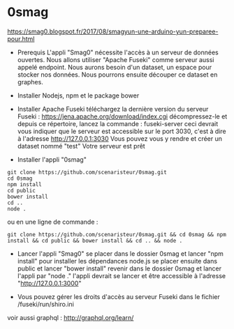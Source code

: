 # 0smag

https://smag0.blogspot.fr/2017/08/smagyun-une-arduino-yun-preparee-pour.html
- Prerequis
L'appli "Smag0" nécessite l'accès à un serveur de données ouvertes.
Nous allons utiliser "Apache Fuseki" comme serveur aussi appelé endpoint.
Nous aurons besoin d'un dataset, un espace pour stocker nos données.
Nous pourrons ensuite découper ce dataset en graphes.

- Installer Nodejs, npm et le package bower

- Installer Apache Fuseki
téléchargez la dernière version du serveur Fuseki : https://jena.apache.org/download/index.cgi
décompressez-le et depuis ce répertoire, lancez la commande : fuseki-server
ceci devrait vous indiquer que le serveur est accessible sur le port 3030, c'est à dire à l'adresse http://127.0.0.1:3030
Vous pouvez vous y rendre et créer un dataset nommé "test"
Votre serveur est prêt

- Installer l'appli "0smag"

```
git clone https://github.com/scenaristeur/0smag.git
cd 0smag
npm install
cd public
bower install
cd ..
node .

```
ou en une ligne de commande :

```
git clone https://github.com/scenaristeur/0smag.git && cd 0smag && npm install && cd public && bower install && cd .. && node .

```

- Lancer l'appli "Smag0"
se placer dans le dossier 0smag et lancer "npm install" pour installer les dépendances node.js
se placer ensuite dans public et lancer "bower install"
revenir dans le dossier 0smag et lancer l'appli par "node ."
l'appli devrait se lancer et être accessible à l'adresse "http://127.0.0.1:3000"

- Vous pouvez gérer les droits d'accès au serveur Fuseki dans le fichier /fuseki/run/shiro.ini


voir aussi graphql : http://graphql.org/learn/
